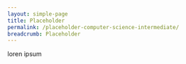 ```yaml
---
layout: simple-page
title: Placeholder
permalink: /placeholder-computer-science-intermediate/
breadcrumb: Placeholder
---
```


loren ipsum
